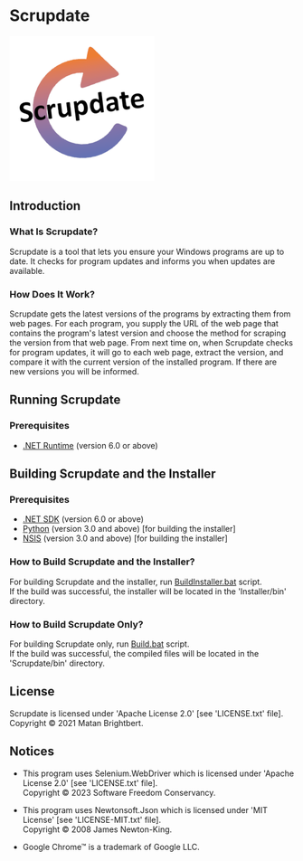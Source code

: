 # Scrupdate

![appIcon.png](Scrupdate/Resources/Images/appIcon.png)

## Introduction

### What Is Scrupdate?

Scrupdate is a tool that lets you ensure your Windows programs are up to date. It checks for program updates and informs you when updates are available.

### How Does It Work?

Scrupdate gets the latest versions of the programs by extracting them from web pages. For each program, you supply the URL of the web page that contains the program's latest version and choose the method for scraping the version from that web page. From next time on, when Scrupdate checks for program updates, it will go to each web page, extract the version, and compare it with the current version of the installed program. If there are new versions you will be informed.

## Running Scrupdate

### Prerequisites

* [.NET Runtime](https://dotnet.microsoft.com/download) (version 6.0 or above)

## Building Scrupdate and the Installer

### Prerequisites

* [.NET SDK](https://dotnet.microsoft.com/download) (version 6.0 or above)
* [Python](https://www.python.org/downloads/) (version 3.0 and above) [for building the installer]
* [NSIS](https://nsis.sourceforge.io/Download) (version 3.0 and above) [for building the installer]

### How to Build Scrupdate and the Installer?

For building Scrupdate and the installer, run [BuildInstaller.bat](BuildInstaller.bat) script.\
If the build was successful, the installer will be located in the 'Installer/bin' directory.

### How to Build Scrupdate Only?

For building Scrupdate only, run [Build.bat](Build.bat) script.\
If the build was successful, the compiled files will be located in the 'Scrupdate/bin' directory.

## License

Scrupdate is licensed under 'Apache License 2.0' [see 'LICENSE.txt' file].\
Copyright © 2021 Matan Brightbert.

## Notices

* This program uses Selenium.WebDriver which is licensed under 'Apache License 2.0' [see 'LICENSE.txt' file].\
Copyright © 2023 Software Freedom Conservancy.

* This program uses Newtonsoft.Json which is licensed under 'MIT License' [see 'LICENSE-MIT.txt' file].\
Copyright © 2008 James Newton-King.

* Google Chrome™ is a trademark of Google LLC.
